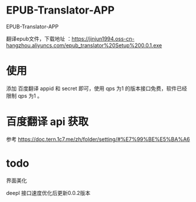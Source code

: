 # EPUB-Translator-APP
EPUB-Translator-APP

翻译epub文件，下载地址 ：https://jinjun1994.oss-cn-hangzhou.aliyuncs.com/epub_translator%20Setup%200.0.1.exe

# 使用
添加 百度翻译 appid 和 secret 即可，使用 qps 为1 的版本接口免费，软件已经限制 qps 为1 。

# 百度翻译 api 获取 
参考 https://doc.tern.1c7.me/zh/folder/setting/#%E7%99%BE%E5%BA%A6

# todo
界面美化

deepl 接口速度优化后更新0.0.2版本


